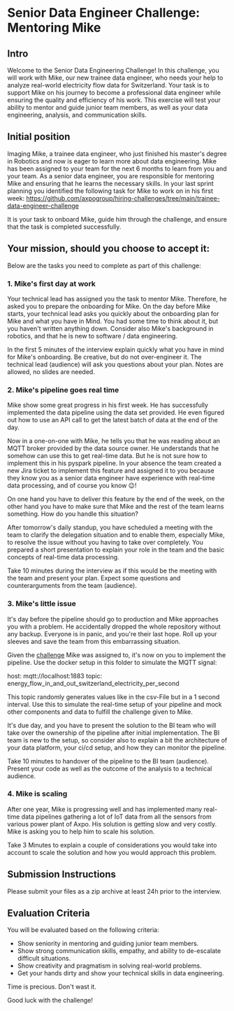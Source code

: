 # Senior Data Engineer Challenge: Mentoring Mike

## Intro

Welcome to the Senior Data Engineering Challenge! In this challenge,
you will work with Mike, our new trainee data engineer,
who needs your help to analyze real-world electricity flow data for Switzerland.
Your task is to support Mike on his journey to become a professional data engineer
while ensuring the quality and efficiency of his work.
This exercise will test your ability to mentor and guide junior team members,
as well as your data engineering, analysis, and communication skills.

## Initial position

Imaging Mike, a trainee data engineer, who just finished his master's degree in Robotics and now is eager  to learn more
about data engineering. Mike has been assigned to your team for the next 6 months to learn from you and your team.
As a senior data engineer, you are responsible for mentoring Mike and ensuring that he learns the necessary skills.
In your last sprint planning you identified the following task for Mike to work on in his first week: 
https://github.com/axpogroup/hiring-challenges/tree/main/trainee-data-engineer-challenge

It is your task to onboard Mike, guide him through the challenge, and ensure that the task is completed successfully.


## Your mission, should you choose to accept it:

Below are the tasks you need to complete as part of this challenge:

### 1. Mike's first day at work

Your technical lead has assigned you the task to mentor Mike. Therefore, he asked you to prepare the onboarding
for Mike. On the day before Mike starts, your technical lead asks you quickly about the onboarding plan for Mike and
what you have in Mind. You had some time to think about it, but you haven't written anything down. Consider also Mike's
background in robotics, and that he is new to software / data engineering.

In the first 5 minutes of the interview explain quickly what you have in mind for Mike's onboarding. Be creative, but
do not over-engineer it. The technical lead (audience) will ask you questions about your plan. Notes are allowed,
no slides are needed.

### 2. Mike's pipeline goes real time

Mike show some great progress in his first week. He has successfully implemented the data pipeline using the data set
provided. He even figured out how to use an API call to get the latest batch of data at the end of the day.

Now in a one-on-one with Mike, he tells you that he was reading about an MQTT broker provided by the data source owner.
He understands that he somehow can use this to get real-time data. But he is not sure how to implement this in his
pyspark pipeline. In your absence the team created a new Jira ticket to implement this feature and assigned it to you
because they know you as a senior data engineer have experience with real-time data processing,
and of course you know 😉!

On one hand you have to deliver this feature by the end of the week, on the other hand you have to make sure that Mike
and the rest of the team learns something. How do you handle this situation?

After tomorrow's daily standup, you have scheduled a meeting with the team to clarify the delegation situation and 
to enable them, especially Mike, to resolve the issue without you having to take over completely. You prepared
a short presentation to explain your role in the team and the basic concepts of real-time data processing.

Take 10 minutes during the interview as if this would be the meeting with the team and present your plan. Expect
some questions and counterarguments from the team (audience).

### 3. Mike's little issue

It's day before the pipeline should go to production and Mike approaches you with a problem. He accidentally dropped
the whole repository without any backup. Everyone is in panic, and you're their last hope. Roll up your sleeves and
save the team from this embarrassing situation.

Given the [challenge](https://github.com/axpogroup/hiring-challenges/tree/main/trainee-data-engineer-challenge) Mike was
assigned to, it's now on you to implement the pipeline. Use the docker setup in this folder to simulate the MQTT signal:

host: mqtt://localhost:1883
topic: energy_flow_in_and_out_switzerland_electricity_per_second

This topic randomly generates values like in the csv-File but in a 1 second interval. Use this to simulate the
real-time setup of your pipeline and mock other components and data to fulfill the challenge given to Mike.

It's due day, and you have to present the solution to the BI team who will take over the ownership of the
pipeline after initial implementation. The BI team is new to the setup, so consider also to explain a bit the
architecture of your data platform, your ci/cd setup, and how they can monitor the pipeline.

Take 10 minutes to handover of the pipeline to the BI team (audience). Present your code as well as the outcome of the
analysis to a technical audience.

### 4. Mike is scaling

After one year, Mike is progressing well and has implemented many real-time data pipelines gathering a lot of IoT data
from all the sensors from various power plant of Axpo. His solution is getting slow and very costly. Mike is asking you
to help him to scale his solution.

Take 3 Minutes to explain a couple of considerations you would take into account to scale the solution and how you would
approach this problem.

## Submission Instructions

Please submit your files as a zip archive at least 24h prior to the interview. 

## Evaluation Criteria

You will be evaluated based on the following criteria:

* Show seniority in mentoring and guiding junior team members.
* Show strong communication skills, empathy, and ability to de-escalate difficult situations.
* Show creativity and pragmatism in solving real-world problems.
* Get your hands dirty and show your technical skills in data engineering.

Time is precious. Don't wast it.

Good luck with the challenge!